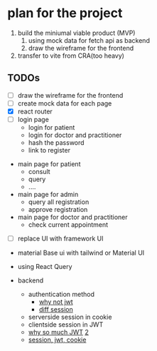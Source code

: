 # plan for the project

1. build the miniumal viable product (MVP)
   1. using mock data for fetch api as backend
   2. draw the wireframe for the frontend
2. transfer to vite from CRA(too heavy)

## TODOs

- [ ] draw the wireframe for the frontend
- [ ] create mock data for each page
- [x] react router
- [ ] login page
  - login for patient
  - login for doctor and practitioner
  - hash the password
  - link to register
- main page for patient
  - consult
  - query
  - ....
- main page for admin
  - query all registration
  - approve registration
- main page for doctor and practitioner
  - check current appointment
- [ ] replace UI with framework UI
- material Base ui with tailwind or Material UI
- using React Query

- backend
  - authentication method
    - [why not jwt](http://cryto.net/~joepie91/blog/2016/06/13/stop-using-jwt-for-sessions/)
    - [diff session](https://www.cnblogs.com/liqing/p/about-session.html)
  - serverside session in cookie
  - clientside session in JWT
  - [why so much JWT](https://v2ex.com/t/992055) [2](https://www.v2ex.com/t/774127)
  - [session, jwt, cookie](https://hytonightyx.github.io/fedoc/04-%E6%B8%B8%E8%A7%88%E5%99%A8%E4%B8%8EBOM/Cookie-Session%20,JWT%E8%AE%A4%E8%AF%81%E6%9C%BA%E5%88%B6.html#%E8%B7%A8%E5%9F%9F%E8%AE%A4%E8%AF%81%E7%9A%84%E9%97%AE%E9%A2%98)